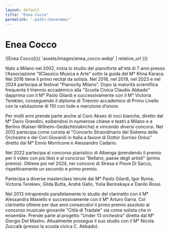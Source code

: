 ```yaml
---
layout: default
title: "Enea Cocco"
permalink: ':path/:basename/'
---
```


# Enea Cocco
![Enea Cocco]({{ 'assets/images/enea_cocco.webp' | relative_url }})

Nato a Milano nel 2002, inizia lo studio del pianoforte all'età di 7 anni presso l'Associazione "IlClassico Musica e Arte" sotto la guida del M° Khna Karaca. Nel 2016 tiene il primo recital da solista. Nel 2018, nel 2019, nel 2023 e nel 2024 partecipa al festival "Pianocity Milano". Dopo la maturità scientifica frequenta il triennio accademico alla "Scuola Civica Claudio Abbado" dapprima con il M° Paolo Gilardi e successivamente con il M° Victoria Terekiev, conseguendo il diploma di Triennio accademico di Primo Livello con la valutazione di 110 con lode e menzione d’onore.

Per molti anni prende parte anche al Coro Akses di voci bianche, diretto dal M° Dario Grandini, esibendosi in numerose chiese e teatri a Milano e a Berlino (Kaiser-Wilhelm-Gedächtniskirche) e vincendo diversi concorsi. Nel 2012 partecipa come corista al "Concerto Straordinario del Sistema delle Orchestre e dei Cori Giovanili in Italia a favore di Dottor Sorriso Onlus" diretto dai M° Ennio Morricone e Alessandro Cadario.

Nel 2022 partecipa al concorso pianistico di Albenga (prendendo il premio per il video con più like) e al concorso "Bellano, paese degli artisti" (primo premio). Ottiene poi nel 2024, nei concorsi di Stresa e Piove Di Sacco, rispettivamente un secondo e primo premio.

Partecipa a diverse masterclass tenute dai M° Paolo Gilardi, Igor Roma, Victoria Terekiev, Gilda Butta, André Gallo, Yulia Berinskaya e Danilo Rossi.

Nel 2013 intraprende parallelamente lo studio del clarinetto con il M° Alessandra Masiello e successivamente con il M° Arturo Garra. Col clarinetto ottiene per due anni consecutivi il primo premio assoluto al concorso musicale giovanile "Città di Tradate" sia come solista che in ensemble. Prende parte al progetto "Under 13 orchestra" diretta dal M° Giorgio Del Mastro. Attualmente prosegue il suo studio con il M° Nicola Zuccalà (presso la scuola civica C. Abbado).
